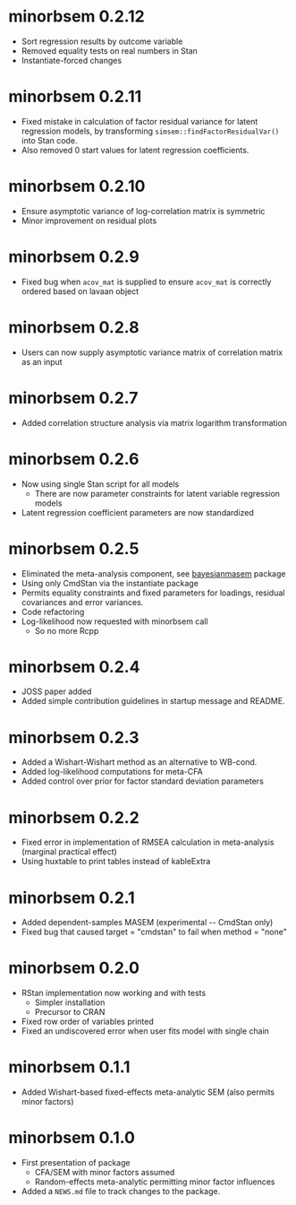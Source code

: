 # minorbsem 0.2.12

* Sort regression results by outcome variable
* Removed equality tests on real numbers in Stan
* Instantiate-forced changes

# minorbsem 0.2.11

* Fixed mistake in calculation of factor residual variance for latent regression models, by transforming `simsem::findFactorResidualVar()` into Stan code.
* Also removed 0 start values for latent regression coefficients.

# minorbsem 0.2.10

* Ensure asymptotic variance of log-correlation matrix is symmetric
* Minor improvement on residual plots

# minorbsem 0.2.9

* Fixed bug when `acov_mat` is supplied to ensure `acov_mat` is correctly ordered based on lavaan object

# minorbsem 0.2.8

* Users can now supply asymptotic variance matrix of correlation matrix as an input

# minorbsem 0.2.7

* Added correlation structure analysis via matrix logarithm transformation

# minorbsem 0.2.6

* Now using single Stan script for all models
  * There are now parameter constraints for latent variable regression models
* Latent regression coefficient parameters are now standardized

# minorbsem 0.2.5

* Eliminated the meta-analysis component, see [bayesianmasem](https://github.com/jamesuanhoro/bayesianmasem/) package
* Using only CmdStan via the instantiate package
* Permits equality constraints and fixed parameters for loadings, residual covariances and error variances.
* Code refactoring
* Log-likelihood now requested with minorbsem call
  * So no more Rcpp

# minorbsem 0.2.4

* JOSS paper added
* Added simple contribution guidelines in startup message and README.

# minorbsem 0.2.3

* Added a Wishart-Wishart method as an alternative to WB-cond.
* Added log-likelihood computations for meta-CFA
* Added control over prior for factor standard deviation parameters

# minorbsem 0.2.2

* Fixed error in implementation of RMSEA calculation in meta-analysis (marginal practical effect)
* Using huxtable to print tables instead of kableExtra

# minorbsem 0.2.1

* Added dependent-samples MASEM (experimental -- CmdStan only)
* Fixed bug that caused target = "cmdstan" to fail when method = "none"

# minorbsem 0.2.0

* RStan implementation now working and with tests
  * Simpler installation
  * Precursor to CRAN
* Fixed row order of variables printed
* Fixed an undiscovered error when user fits model with single chain

# minorbsem 0.1.1

* Added Wishart-based fixed-effects meta-analytic SEM (also permits minor factors)

# minorbsem 0.1.0

* First presentation of package
  * CFA/SEM with minor factors assumed
  * Random-effects meta-analytic permitting minor factor influences
* Added a `NEWS.md` file to track changes to the package.
